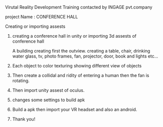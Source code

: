 Virutal Reality Development Training contacted by INGAGE pvt.company

project Name : CONFERENCE HALL 

Creating or importing assests 

 1. creating a conference hall in unity or importing 3d assests of conference hall

     A building creating first the outview.
     creating a table, chair, drinking water glass, tv, photo frames, fan, projector, door, book and lights etc...

2. Each object to color texturing showing different view of objects

3. Then create a collidal and ridity of entering a human then the fan is rotating.

4. Then import unity assest of oculus.

5. changes some settings to build apk

6. Build a apk then import your VR headset and also an android.

7. Thank you!
   

      
